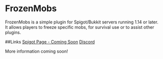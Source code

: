 # FrozenMobs
FrozenMobs is a simple plugin for Spigot/Bukkit servers running 1.14 or later. It allows players to freeze specific mobs, for survival use or to assist other plugins.

##Links
[Spigot Page - Coming Soon](https://www.spigotmc.org)
[Discord](https://discord.gg/gBhM5Jc)

More information coming soon!
